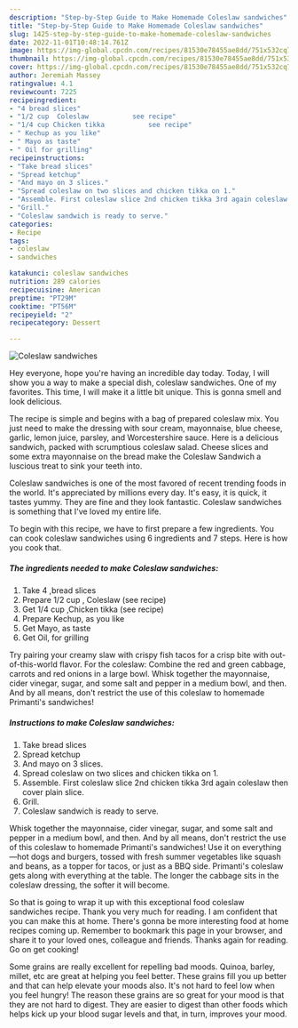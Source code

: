 ```yaml
---
description: "Step-by-Step Guide to Make Homemade Coleslaw sandwiches"
title: "Step-by-Step Guide to Make Homemade Coleslaw sandwiches"
slug: 1425-step-by-step-guide-to-make-homemade-coleslaw-sandwiches
date: 2022-11-01T10:48:14.761Z
image: https://img-global.cpcdn.com/recipes/81530e78455ae8dd/751x532cq70/coleslaw-sandwiches-recipe-main-photo.jpg
thumbnail: https://img-global.cpcdn.com/recipes/81530e78455ae8dd/751x532cq70/coleslaw-sandwiches-recipe-main-photo.jpg
cover: https://img-global.cpcdn.com/recipes/81530e78455ae8dd/751x532cq70/coleslaw-sandwiches-recipe-main-photo.jpg
author: Jeremiah Massey
ratingvalue: 4.1
reviewcount: 7225
recipeingredient:
- "4 bread slices"
- "1/2 cup  Coleslaw           see recipe"
- "1/4 cup Chicken tikka           see recipe"
- " Kechup as you like"
- " Mayo as taste"
- " Oil for grilling"
recipeinstructions:
- "Take bread slices"
- "Spread ketchup"
- "And mayo on 3 slices."
- "Spread coleslaw on two slices and chicken tikka on 1."
- "Assemble. First coleslaw slice 2nd chicken tikka 3rd again coleslaw then cover plain slice."
- "Grill."
- "Coleslaw sandwich is ready to serve."
categories:
- Recipe
tags:
- coleslaw
- sandwiches

katakunci: coleslaw sandwiches 
nutrition: 289 calories
recipecuisine: American
preptime: "PT29M"
cooktime: "PT56M"
recipeyield: "2"
recipecategory: Dessert

---
```



![Coleslaw sandwiches](https://img-global.cpcdn.com/recipes/81530e78455ae8dd/751x532cq70/coleslaw-sandwiches-recipe-main-photo.jpg)

Hey everyone, hope you're having an incredible day today. Today, I will show you a way to make a special dish, coleslaw sandwiches. One of my favorites. This time, I will make it a little bit unique. This is gonna smell and look delicious.

The recipe is simple and begins with a bag of prepared coleslaw mix. You just need to make the dressing with sour cream, mayonnaise, blue cheese, garlic, lemon juice, parsley, and Worcestershire sauce. Here is a delicious sandwich, packed with scrumptious coleslaw salad. Cheese slices and some extra mayonnaise on the bread make the Coleslaw Sandwich a luscious treat to sink your teeth into.

Coleslaw sandwiches is one of the most favored of recent trending foods in the world. It's appreciated by millions every day. It's easy, it is quick, it tastes yummy. They are fine and they look fantastic. Coleslaw sandwiches is something that I've loved my entire life.


To begin with this recipe, we have to first prepare a few ingredients. You can cook coleslaw sandwiches using 6 ingredients and 7 steps. Here is how you cook that.

<!--inarticleads1-->

##### The ingredients needed to make Coleslaw sandwiches:

1. Take 4 ,bread slices
1. Prepare 1/2 cup , Coleslaw           (see recipe)
1. Get 1/4 cup ,Chicken tikka           (see recipe)
1. Prepare  Kechup, as you like
1. Get  Mayo, as taste
1. Get  Oil, for grilling


Try pairing your creamy slaw with crispy fish tacos for a crisp bite with out-of-this-world flavor. For the coleslaw: Combine the red and green cabbage, carrots and red onions in a large bowl. Whisk together the mayonnaise, cider vinegar, sugar, and some salt and pepper in a medium bowl, and then. And by all means, don&#39;t restrict the use of this coleslaw to homemade Primanti&#39;s sandwiches! 

<!--inarticleads2-->

##### Instructions to make Coleslaw sandwiches:

1. Take bread slices
1. Spread ketchup
1. And mayo on 3 slices.
1. Spread coleslaw on two slices and chicken tikka on 1.
1. Assemble. First coleslaw slice 2nd chicken tikka 3rd again coleslaw then cover plain slice.
1. Grill.
1. Coleslaw sandwich is ready to serve.


Whisk together the mayonnaise, cider vinegar, sugar, and some salt and pepper in a medium bowl, and then. And by all means, don&#39;t restrict the use of this coleslaw to homemade Primanti&#39;s sandwiches! Use it on everything—hot dogs and burgers, tossed with fresh summer vegetables like squash and beans, as a topper for tacos, or just as a BBQ side. Primanti&#39;s coleslaw gets along with everything at the table. The longer the cabbage sits in the coleslaw dressing, the softer it will become. 

So that is going to wrap it up with this exceptional food coleslaw sandwiches recipe. Thank you very much for reading. I am confident that you can make this at home. There's gonna be more interesting food at home recipes coming up. Remember to bookmark this page in your browser, and share it to your loved ones, colleague and friends. Thanks again for reading. Go on get cooking!

Some grains are really excellent for repelling bad moods. Quinoa, barley, millet, etc are great at helping you feel better. These grains fill you up better and that can help elevate your moods also. It's not hard to feel low when you feel hungry! The reason these grains are so great for your mood is that they are not hard to digest. They are easier to digest than other foods which helps kick up your blood sugar levels and that, in turn, improves your mood.
